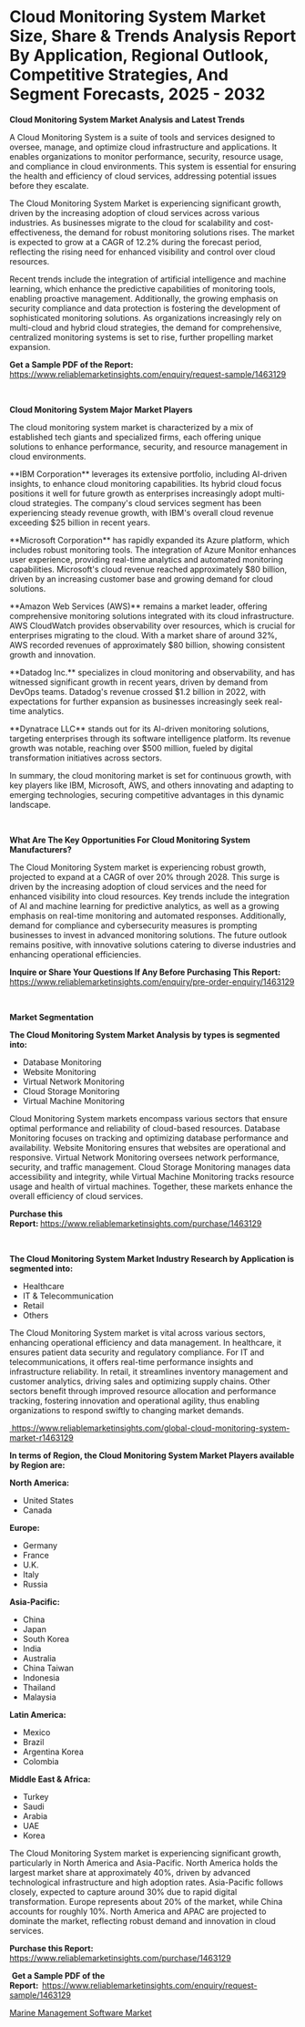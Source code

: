 <p><h1>Cloud Monitoring System Market Size, Share & Trends Analysis Report By Application, Regional Outlook, Competitive Strategies, And Segment Forecasts, 2025 - 2032</h1></p><p><strong>Cloud Monitoring System Market Analysis and Latest Trends</strong></p>
<p><p>A Cloud Monitoring System is a suite of tools and services designed to oversee, manage, and optimize cloud infrastructure and applications. It enables organizations to monitor performance, security, resource usage, and compliance in cloud environments. This system is essential for ensuring the health and efficiency of cloud services, addressing potential issues before they escalate.</p><p>The Cloud Monitoring System Market is experiencing significant growth, driven by the increasing adoption of cloud services across various industries. As businesses migrate to the cloud for scalability and cost-effectiveness, the demand for robust monitoring solutions rises. The market is expected to grow at a CAGR of 12.2% during the forecast period, reflecting the rising need for enhanced visibility and control over cloud resources.</p><p>Recent trends include the integration of artificial intelligence and machine learning, which enhance the predictive capabilities of monitoring tools, enabling proactive management. Additionally, the growing emphasis on security compliance and data protection is fostering the development of sophisticated monitoring solutions. As organizations increasingly rely on multi-cloud and hybrid cloud strategies, the demand for comprehensive, centralized monitoring systems is set to rise, further propelling market expansion.</p></p>
<p><strong>Get a Sample PDF of the Report:&nbsp;</strong> <a href="https://www.reliablemarketinsights.com/enquiry/request-sample/1463129?utm_campaign=2183&utm_medium=2&utm_source=Github&utm_content=ia&utm_term=09032025&utm_id=cloud-monitoring-system">https://www.reliablemarketinsights.com/enquiry/request-sample/1463129</a></p>
<p>&nbsp;</p>
<p><strong>Cloud Monitoring System Major Market Players</strong></p>
<p><p>The cloud monitoring system market is characterized by a mix of established tech giants and specialized firms, each offering unique solutions to enhance performance, security, and resource management in cloud environments.</p><p>**IBM Corporation** leverages its extensive portfolio, including AI-driven insights, to enhance cloud monitoring capabilities. Its hybrid cloud focus positions it well for future growth as enterprises increasingly adopt multi-cloud strategies. The company's cloud services segment has been experiencing steady revenue growth, with IBM's overall cloud revenue exceeding $25 billion in recent years.</p><p>**Microsoft Corporation** has rapidly expanded its Azure platform, which includes robust monitoring tools. The integration of Azure Monitor enhances user experience, providing real-time analytics and automated monitoring capabilities. Microsoft's cloud revenue reached approximately $80 billion, driven by an increasing customer base and growing demand for cloud solutions.</p><p>**Amazon Web Services (AWS)** remains a market leader, offering comprehensive monitoring solutions integrated with its cloud infrastructure. AWS CloudWatch provides observability over resources, which is crucial for enterprises migrating to the cloud. With a market share of around 32%, AWS recorded revenues of approximately $80 billion, showing consistent growth and innovation.</p><p>**Datadog Inc.** specializes in cloud monitoring and observability, and has witnessed significant growth in recent years, driven by demand from DevOps teams. Datadog's revenue crossed $1.2 billion in 2022, with expectations for further expansion as businesses increasingly seek real-time analytics.</p><p>**Dynatrace LLC** stands out for its AI-driven monitoring solutions, targeting enterprises through its software intelligence platform. Its revenue growth was notable, reaching over $500 million, fueled by digital transformation initiatives across sectors.</p><p>In summary, the cloud monitoring market is set for continuous growth, with key players like IBM, Microsoft, AWS, and others innovating and adapting to emerging technologies, securing competitive advantages in this dynamic landscape.</p></p>
<p>&nbsp;</p>
<p><strong>What Are The Key Opportunities For Cloud Monitoring System Manufacturers?</strong></p>
<p><p>The Cloud Monitoring System market is experiencing robust growth, projected to expand at a CAGR of over 20% through 2028. This surge is driven by the increasing adoption of cloud services and the need for enhanced visibility into cloud resources. Key trends include the integration of AI and machine learning for predictive analytics, as well as a growing emphasis on real-time monitoring and automated responses. Additionally, demand for compliance and cybersecurity measures is prompting businesses to invest in advanced monitoring solutions. The future outlook remains positive, with innovative solutions catering to diverse industries and enhancing operational efficiencies.</p></p>
<p><strong>Inquire or Share Your Questions If Any Before Purchasing This Report:</strong> <a href="https://www.reliablemarketinsights.com/enquiry/pre-order-enquiry/1463129?utm_campaign=2183&utm_medium=2&utm_source=Github&utm_content=ia&utm_term=09032025&utm_id=cloud-monitoring-system">https://www.reliablemarketinsights.com/enquiry/pre-order-enquiry/1463129</a></p>
<p>&nbsp;</p>
<p><strong>Market Segmentation</strong></p>
<p><strong>The Cloud Monitoring System Market Analysis by types is segmented into:</strong></p>
<p><ul><li>Database Monitoring</li><li>Website Monitoring</li><li>Virtual Network Monitoring</li><li>Cloud Storage Monitoring</li><li>Virtual Machine Monitoring</li></ul></p>
<p><p>Cloud Monitoring System markets encompass various sectors that ensure optimal performance and reliability of cloud-based resources. Database Monitoring focuses on tracking and optimizing database performance and availability. Website Monitoring ensures that websites are operational and responsive. Virtual Network Monitoring oversees network performance, security, and traffic management. Cloud Storage Monitoring manages data accessibility and integrity, while Virtual Machine Monitoring tracks resource usage and health of virtual machines. Together, these markets enhance the overall efficiency of cloud services.</p></p>
<p><strong>Purchase this Report:&nbsp;</strong><a href="https://www.reliablemarketinsights.com/purchase/1463129?utm_campaign=2183&utm_medium=2&utm_source=Github&utm_content=ia&utm_term=09032025&utm_id=cloud-monitoring-system">https://www.reliablemarketinsights.com/purchase/1463129</a></p>
<p>&nbsp;</p>
<p><strong>The Cloud Monitoring System Market Industry Research by Application is segmented into:</strong></p>
<p><ul><li>Healthcare</li><li>IT & Telecommunication</li><li>Retail</li><li>Others</li></ul></p>
<p><p>The Cloud Monitoring System market is vital across various sectors, enhancing operational efficiency and data management. In healthcare, it ensures patient data security and regulatory compliance. For IT and telecommunications, it offers real-time performance insights and infrastructure reliability. In retail, it streamlines inventory management and customer analytics, driving sales and optimizing supply chains. Other sectors benefit through improved resource allocation and performance tracking, fostering innovation and operational agility, thus enabling organizations to respond swiftly to changing market demands.</p></p>
<p><a href="https://www.reliablemarketinsights.com/global-cloud-monitoring-system-market-r1463129?utm_campaign=2183&utm_medium=2&utm_source=Github&utm_content=ia&utm_term=09032025&utm_id=cloud-monitoring-system">&nbsp;https://www.reliablemarketinsights.com/global-cloud-monitoring-system-market-r1463129</a></p>
<p><strong>In terms of Region, the Cloud Monitoring System Market Players available by Region are:</strong></p>
<p>
    <p> <strong> North America: </strong>
        <ul>
            <li>United States</li>
            <li>Canada</li>
        </ul>
        </p> 
    <p> <strong> Europe: </strong>
        <ul>
            <li>Germany</li>
            <li>France</li>
            <li>U.K.</li>
            <li>Italy</li>
            <li>Russia</li>
        </ul>
        </p> 
    <p> <strong> Asia-Pacific: </strong>
        <ul>
            <li>China</li>
            <li>Japan</li>
            <li>South Korea</li>
            <li>India</li>
            <li>Australia</li>
            <li>China Taiwan</li>
            <li>Indonesia</li>
            <li>Thailand</li>
            <li>Malaysia</li>
        </ul>
        </p> 
    <p> <strong> Latin America: </strong>
        <ul>
            <li>Mexico</li>
            <li>Brazil</li>
            <li>Argentina Korea</li>
            <li>Colombia</li>
        </ul>
        </p> 
    <p> <strong> Middle East & Africa: </strong>
        <ul>
            <li>Turkey</li>
            <li>Saudi</li>
            <li>Arabia</li>
            <li>UAE</li>
            <li>Korea</li>
        </ul>
    </p>
    </p>
<p><p>The Cloud Monitoring System market is experiencing significant growth, particularly in North America and Asia-Pacific. North America holds the largest market share at approximately 40%, driven by advanced technological infrastructure and high adoption rates. Asia-Pacific follows closely, expected to capture around 30% due to rapid digital transformation. Europe represents about 20% of the market, while China accounts for roughly 10%. North America and APAC are projected to dominate the market, reflecting robust demand and innovation in cloud services.</p></p>
<p><strong>Purchase this Report: </strong><a href="https://www.reliablemarketinsights.com/purchase/1463129?utm_campaign=2183&utm_medium=2&utm_source=Github&utm_content=ia&utm_term=09032025&utm_id=cloud-monitoring-system">https://www.reliablemarketinsights.com/purchase/1463129</a></p>
<p>&nbsp;<strong>Get a Sample PDF of the Report:&nbsp;&nbsp;</strong><a href="https://www.reliablemarketinsights.com/enquiry/request-sample/1463129?utm_campaign=2183&utm_medium=2&utm_source=Github&utm_content=ia&utm_term=09032025&utm_id=cloud-monitoring-system">https://www.reliablemarketinsights.com/enquiry/request-sample/1463129</a></p>
<p><strong></strong></p>
<p><p><a href="https://github.com/SanjidaKhan901/Market-Research-Report-List-1/blob/main/marine-management-software-market.md?utm_campaign=2183&utm_medium=2&utm_source=Github&utm_content=ia&utm_term=09032025&utm_id=cloud-monitoring-system">Marine Management Software Market</a></p></p>